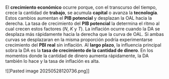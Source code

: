 El **crecimiento económico** ocurre porque, con el transcurso del tiempo, crece la cantidad de **trabajo**, se acumula **capital** o avanza la **tecnología**. Estos cambios aumentan el **PIB potencial** y desplazan la OAL hacia la derecha. La tasa de crecimiento del **PIB potencial** la determina el ritmo al cual crecen estos factores ($N$, $K$ y $T$). 
La inflación ocurre cuando la DA se desplaza más rápidamente hacia la derecha que la curva de OAL. Si ambas curvas se desplazaran en la misma proporción podría experimentarse crecimiento del **PBI real** sin inflación. Al **largo plazo**, la influencia principal sobra la DA es la **tasa de crecimiento de la cantidad de dinero**. En los momentos donde la cantidad de dinero aumenta rápidamente, la DA también lo hace y la tasa de inflación es alta. 

![[Pasted image 20250528120736.png]]
